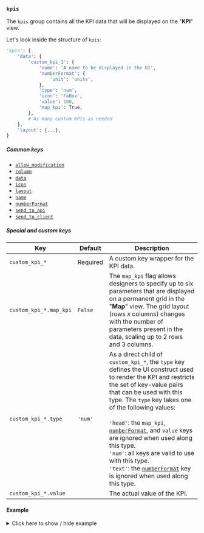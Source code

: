 ### `kpis`
The `kpis` group contains all the KPI data that will be displayed on the "**KPI**" view.

Let's look inside the structure of `kpis`:
```py
'kpis': {
    'data': {
        'custom_kpi_1': {
            'name': 'A name to be displayed in the UI',
            'numberFormat': {
                'unit': 'units',
            },
            'type': 'num',
            'icon': 'FaBox',
            'value': 100,
            'map_kpi': True,
        },
        # As many custom KPIs as needed
    },
    'layout': {...},
}
```

##### Common keys
- [`allow_modification`](#allow_modification)
- [`column`](#column)
- [`data`](#data)
- [`icon`](#icon)
- [`layout`](#layout)
- [`name`](#name)
- [`numberFormat`](#number-format)
- [`send_to_api`](#send_to_api)
- [`send_to_client`](#send_to_client)

##### Special and custom keys
Key | Default | Description
--- | ------- | -----------
`custom_kpi_*` | Required | A custom key wrapper for the KPI data.
`custom_kpi_*.map_kpi` | `False` | The `map_kpi` flag allows designers to specify up to six parameters that are displayed on a permanent grid in the "**Map**" view. The grid layout (rows *x* columns) changes with the number of parameters present in the data, scaling up to 2 rows and 3 columns.
`custom_kpi_*.type` | `'num'` | As a direct child of `custom_kpi_*`, the `type` key defines the UI construct used to render the KPI and restricts the set of key-value pairs that can be used with this type. The `type` key takes one of the following values:<br><br>`'head'`: the `map_kpi`, [`numberFormat`](#numberFormat), and `value` keys are ignored when used along this type.<br>`'num'`: all keys are valid to use with this type.<br>`'text'`: the [`numberFormat`](#numberFormat) key is ignored when used along this type.<br>
`custom_kpi_*.value` | | The actual value of the KPI.

#### Example

<details>
  <summary>Click here to show / hide example</summary>

```py
'kpis': {
    'data': {
        'demand': {
            'name': 'Global Demand',
            'value': 100,
            'numberFormat': {
                'unit': 'units',
            },
            'icon': 'FaBox',
        },
        'demand_header': {
            'type': 'head',
            'name': 'Demand Section',
            'icon': 'BsInboxes',
        },
        'month_highest_demand': {
            'name': 'Month of highest demand',
            'value': 'December',
            'type': 'text',
            'map_kpi': True,
        },
        'customer_hapiness': {
            'name': 'Customer Happiness',
            'value': 16,
            'numberFormat': {
                'unit': 'smiles',
            },
            'icon': 'BsFillEmojiSmileFill',
            'map_kpi': True,
        },
    },
    'layout': {
        'type': 'grid',
        'num_columns': 1,
        'num_rows': 'auto',
        'data': {
            'row1': {
                'type': 'item',
                'itemId': 'demand_header',
                'row': 1,
            },
            'row2': {
                'type': 'item',
                'itemId': 'demand',
            },
            'row3': {
                'type': 'item',
                'itemId': 'month_highest_demand',
            },
            'row4': {
                'type': 'item',
                'itemId': 'customer_hapiness',
            },            
        },
    },
}
```
</details>
